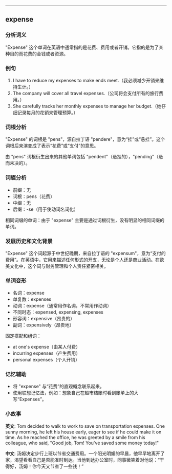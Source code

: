 
---------------
## expense
### 分析词义
"Expense" 这个单词在英语中通常指的是花费、费用或者开销。它指的是为了某种目的而花费的金钱或者资源。

### 例句
1. I have to reduce my expenses to make ends meet.（我必须减少开销来维持生计。）
2. The company will cover all travel expenses.（公司将会支付所有的旅行费用。）
3. She carefully tracks her monthly expenses to manage her budget.（她仔细记录每月的花销来管理预算。）

### 词根分析
"Expense" 的词根是 "pens"，源自拉丁语 "pendere"，意为“挂”或“悬挂”。这个词根后来演变成了表示“花费”或“支付”的意思。

由 "pens" 词根衍生出来的其他单词包括 "pendent"（悬挂的），"pending"（悬而未决的）。

### 词缀分析
- 前缀：无
- 词根：pens（花费）
- 中缀：无
- 后缀：-se（用于使动词名词化）

相同词缀的单词：由于 "expense" 主要是通过词根衍生，没有明显的相同词缀的单词。

### 发展历史和文化背景
"Expense" 这个词起源于中世纪晚期，来自拉丁语的 "expensum"，意为“支付的费用”。在英语中，它用来描述任何形式的开支，无论是个人还是商业活动。在欧美文化中，这个词与财务管理和个人责任紧密相关。

### 单词变形
- 名词：expense
- 单复数：expenses
- 动词：expense（通常用作名词，不常用作动词）
- 不同时态：expensed, expensing, expenses
- 形容词：expensive（昂贵的）
- 副词：expensively（昂贵地）

固定搭配和组词：
- at one's expense（由某人付费）
- incurring expenses（产生费用）
- personal expenses（个人开销）

### 记忆辅助
- 将 "expense" 与“花费”的直观概念联系起来。
- 使用联想记忆法，例如：想象自己在超市结账时看到账单上的大写“Expenses”。

### 小故事
**英文**:
Tom decided to walk to work to save on transportation expenses. One sunny morning, he left his house early, eager to see if he could make it on time. As he reached the office, he was greeted by a smile from his colleague, who said, "Good job, Tom! You've saved some money today!"

**中文**:
汤姆决定步行上班以节省交通费用。一个阳光明媚的早晨，他早早地离开了家，渴望看看自己是否能准时到达。当他到达办公室时，同事微笑着对他说：“干得好，汤姆！你今天又节省了一些钱！”

